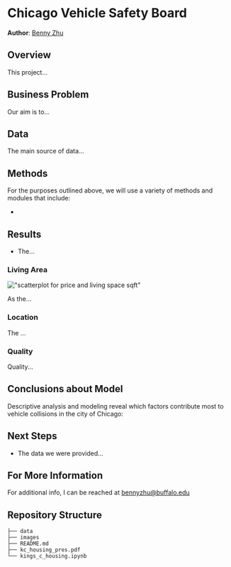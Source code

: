 

# Chicago Vehicle Safety Board


**Author**: [Benny Zhu](mailto:bennyzhu@buffalo.edu)

## **Overview**
 
This project...

## **Business Problem**


Our aim is to...




## **Data**

The main source of data...


## **Methods**

For the purposes outlined above, we will use a variety of methods and modules that include:

* 

## **Results**

* The...


### **Living Area**
!["scatterplot for price and living space sqft"](housing_project_images/price_and_house_living_space_new_5_11_21.jpg)

As the...



### **Location**
The ...



### **Quality**
Quality...





## **Conclusions about Model**

Descriptive analysis and modeling reveal which factors contribute most to vehicle collisions in the city of Chicago:

## **Next Steps**

* The data we were provided...

## **For More Information**


For additional info, I can be reached at [bennyzhu@buffalo.edu](mailto:bennyzhu@buffalo.edu)


## Repository Structure

```
├── data
├── images
├── README.md
├── kc_housing_pres.pdf
└── kings_c_housing.ipynb
```
